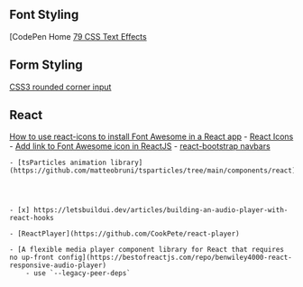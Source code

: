
## Font Styling ## 
[CodePen Home
[79 CSS Text Effects](https://freefrontend.com/css-text-effects/)

## Form Styling ##

[CSS3 rounded corner input](https://electrictoolbox.com/css3-rounded-corner-input/)


## React ## 
[How to use react-icons to install Font Awesome in a React app](https://www.freecodecamp.org/news/how-to-use-react-icons/)
    - [React Icons](https://react-icons.github.io/react-icons/)
    - [Add link to Font Awesome icon in ReactJS](https://stackoverflow.com/questions/57200956/add-link-to-font-awesome-icon-in-reactjs)
    - [react-bootstrap navbars](https://react-bootstrap.github.io/components/navbar/)

    - [tsParticles animation library](https://github.com/matteobruni/tsparticles/tree/main/components/react)
    



    - [x] https://letsbuildui.dev/articles/building-an-audio-player-with-react-hooks

    - [ReactPlayer](https://github.com/CookPete/react-player)
    
    - [A flexible media player component library for React that requires no up-front config](https://bestofreactjs.com/repo/benwiley4000-react-responsive-audio-player) 
        - use `--legacy-peer-deps`
